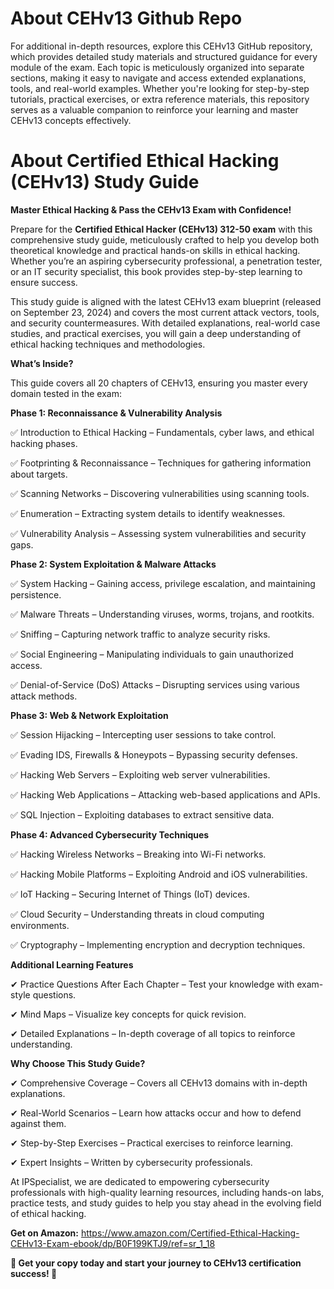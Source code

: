 # About CEHv13 Github Repo #

For additional in-depth resources, explore this CEHv13 GitHub repository, which provides detailed study materials and structured guidance for every module of the exam. Each topic is meticulously organized into separate sections, making it easy to navigate and access extended explanations, tools, and real-world examples. Whether you're looking for step-by-step tutorials, practical exercises, or extra reference materials, this repository serves as a valuable companion to reinforce your learning and master CEHv13 concepts effectively. 

# About Certified Ethical Hacking (CEHv13) Study Guide #

**Master Ethical Hacking & Pass the CEHv13 Exam with Confidence!**

Prepare for the **Certified Ethical Hacker (CEHv13) 312-50 exam** with this comprehensive study guide, meticulously crafted to help you develop both theoretical knowledge and practical hands-on skills in ethical hacking. Whether you’re an aspiring cybersecurity professional, a penetration tester, or an IT security specialist, this book provides step-by-step learning to ensure success.

This study guide is aligned with the latest CEHv13 exam blueprint (released on September 23, 2024) and covers the most current attack vectors, tools, and security countermeasures. With detailed explanations, real-world case studies, and practical exercises, you will gain a deep understanding of ethical hacking techniques and methodologies.

**What’s Inside?**

This guide covers all 20 chapters of CEHv13, ensuring you master every domain tested in the exam:

**Phase 1: Reconnaissance & Vulnerability Analysis**

✅ Introduction to Ethical Hacking – Fundamentals, cyber laws, and ethical hacking phases.

✅ Footprinting & Reconnaissance – Techniques for gathering information about targets.

✅ Scanning Networks – Discovering vulnerabilities using scanning tools.

✅ Enumeration – Extracting system details to identify weaknesses.

✅ Vulnerability Analysis – Assessing system vulnerabilities and security gaps.

**Phase 2: System Exploitation & Malware Attacks**

✅ System Hacking – Gaining access, privilege escalation, and maintaining persistence.

✅ Malware Threats – Understanding viruses, worms, trojans, and rootkits.

✅ Sniffing – Capturing network traffic to analyze security risks.

✅ Social Engineering – Manipulating individuals to gain unauthorized access.

✅ Denial-of-Service (DoS) Attacks – Disrupting services using various attack methods.

**Phase 3: Web & Network Exploitation**

✅ Session Hijacking – Intercepting user sessions to take control.

✅ Evading IDS, Firewalls & Honeypots – Bypassing security defenses.

✅ Hacking Web Servers – Exploiting web server vulnerabilities.

✅ Hacking Web Applications – Attacking web-based applications and APIs.

✅ SQL Injection – Exploiting databases to extract sensitive data.

**Phase 4: Advanced Cybersecurity Techniques**

✅ Hacking Wireless Networks – Breaking into Wi-Fi networks.

✅ Hacking Mobile Platforms – Exploiting Android and iOS vulnerabilities.

✅ IoT Hacking – Securing Internet of Things (IoT) devices.

✅ Cloud Security – Understanding threats in cloud computing environments.

✅ Cryptography – Implementing encryption and decryption techniques.

**Additional Learning Features**

✔ Practice Questions After Each Chapter – Test your knowledge with exam-style questions.

✔ Mind Maps – Visualize key concepts for quick revision.

✔ Detailed Explanations – In-depth coverage of all topics to reinforce understanding.

**Why Choose This Study Guide?**

✔ Comprehensive Coverage – Covers all CEHv13 domains with in-depth explanations.

✔ Real-World Scenarios – Learn how attacks occur and how to defend against them.

✔ Step-by-Step Exercises – Practical exercises to reinforce learning.

✔ Expert Insights – Written by cybersecurity professionals.

At IPSpecialist, we are dedicated to empowering cybersecurity professionals with high-quality learning resources, including hands-on labs, practice tests, and study guides to help you stay ahead in the evolving field of ethical hacking.

**Get on Amazon:** https://www.amazon.com/Certified-Ethical-Hacking-CEHv13-Exam-ebook/dp/B0F199KTJ9/ref=sr_1_18


**📘 Get your copy today and start your journey to CEHv13 certification success! 🚀**




